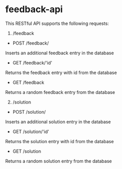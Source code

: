 # feedback-api
This RESTful API supports the following requests:

1. /feedback

- POST /feedback/

Inserts an additional feedback entry in the database
- GET /feedback/'id'

Returns the feedback entry with id from the database
- GET /feedback

Returns a random feedback entry from the database
  
2. /solution

- POST /solution/

Inserts an additional solution entry in the database
- GET /solution/'id'

Returns the solution entry with id from the database
- GET /solution

Returns a random solution entry from the database
